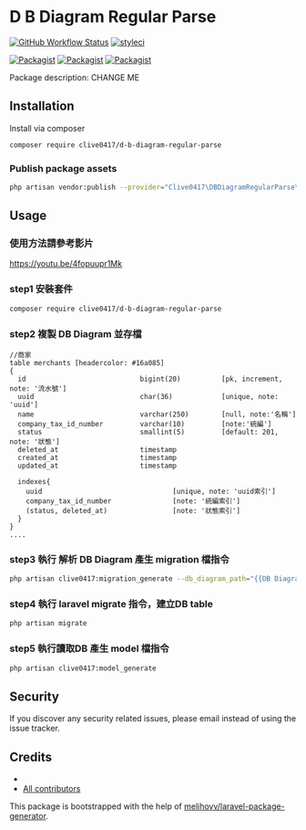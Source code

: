 # D B Diagram Regular Parse

[![GitHub Workflow Status](https://github.com/clive0417/d-b-diagram-regular-parse/workflows/Run%20tests/badge.svg)](https://github.com/clive0417/d-b-diagram-regular-parse/actions)
[![styleci](https://styleci.io/repos/CHANGEME/shield)](https://styleci.io/repos/CHANGEME)

[![Packagist](https://img.shields.io/packagist/v/clive0417/d-b-diagram-regular-parse.svg)](https://packagist.org/packages/clive0417/d-b-diagram-regular-parse)
[![Packagist](https://poser.pugx.org/clive0417/d-b-diagram-regular-parse/d/total.svg)](https://packagist.org/packages/clive0417/d-b-diagram-regular-parse)
[![Packagist](https://img.shields.io/packagist/l/clive0417/d-b-diagram-regular-parse.svg)](https://packagist.org/packages/clive0417/d-b-diagram-regular-parse)

Package description: CHANGE ME

## Installation

Install via composer
```bash
composer require clive0417/d-b-diagram-regular-parse
```

### Publish package assets

```bash
php artisan vendor:publish --provider="Clive0417\DBDiagramRegularParse\ServiceProvider"
```

## Usage

### 使用方法請參考影片
https://youtu.be/4fopuupr1Mk


### step1 安裝套件
```bash
composer require clive0417/d-b-diagram-regular-parse
```

### step2 複製 DB Diagram 並存檔
```text
//商家
table merchants [headercolor: #16a085]
{
  id                            bigint(20)          [pk, increment, note: '流水號']
  uuid                          char(36)            [unique, note: 'uuid']
  name                          varchar(250)        [null, note:'名稱']
  company_tax_id_number         varchar(10)         [note:'統編']
  status                        smallint(5)         [default: 201, note: '狀態']
  deleted_at                    timestamp
  created_at                    timestamp
  updated_at                    timestamp

  indexes{
    uuid                                [unique, note: 'uuid索引']
    company_tax_id_number               [note: '統編索引']
    (status, deleted_at)                [note: '狀態索引']
  }
}
....
```

### step3 執行 解析 DB Diagram 產生 migration 檔指令
```bash
php artisan clive0417:migration_generate --db_diagram_path="{{DB Diagram 檔案路徑}}"
```

### step4 執行 laravel migrate 指令，建立DB table
```bash
php artisan migrate
```
### step5 執行讀取DB 產生 model 檔指令
```bash
php artisan clive0417:model_generate
```




## Security

If you discover any security related issues, please email
instead of using the issue tracker.

## Credits

- [](https://github.com/clive0417/d-b-diagram-regular-parse)
- [All contributors](https://github.com/clive0417/d-b-diagram-regular-parse/graphs/contributors)

This package is bootstrapped with the help of
[melihovv/laravel-package-generator](https://github.com/melihovv/laravel-package-generator).

